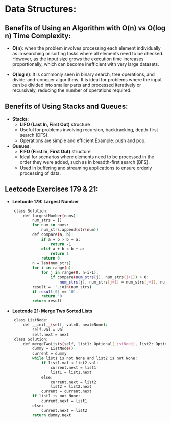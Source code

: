 
# Data Structures:

## Benefits of Using an Algorithm with O(n) vs O(log n) Time Complexity:

- **O(n)**: when the problem involves processing each element individually as in searching or sorting tasks where all elements need to be checked. However, as the input size grows the execution time increases proportionally, which can become inefficient with very large datasets.

- **O(log n)**: It is commonly seen in binary search, tree operations, and divide-and-conquer algorithms. It is ideal for problems where the input can be divided into smaller parts and processed iteratively or recursively, reducing the number of operations required.

## Benefits of Using Stacks and Queues:

- **Stacks**:
    - **LIFO (Last In, First Out)** structure
    - Useful for problems involving recursion, backtracking, depth-first search (DFS).
    - Operations are simple and efficient Example: push and pop.
- **Queues**:
    - **FIFO (First In, First Out)** structure
    - Ideal for scenarios where elements need to be processed in the order they were added, such as in breadth-first search (BFS).
    - Used in buffering and streaming applications to ensure orderly processing of data.

## Leetcode Exercises 179 & 21:

- **Leetcode 179: Largest Number**

```bash
    class Solution:
        def largestNumber(nums):
            num_strs = []
            for num in nums:
                num_strs.append(str(num))
            def compare(a, b):
                if a + b > b + a:
                    return -1 
                elif a + b < b + a:
                    return 1   
                return 0
            n = len(num_strs)
            for i in range(n):
                for j in range(0, n-i-1):
                    if compare(num_strs[j], num_strs[j+1]) > 0:
                        num_strs[j], num_strs[j+1] = num_strs[j+1], num_strs[j]  
            result = ''.join(num_strs)
            if result[0] == '0':
                return '0'
            return result
```

- **Leetcode 21: Merge Two Sorted Lists**
  
```bash
    class ListNode:
        def __init__(self, val=0, next=None):
            self.val = val
            self.next = next
    class Solution:
        def mergeTwoLists(self, list1: Optional[ListNode], list2: Optional[ListNode]) -> Optional[ListNode]:
            dummy = ListNode()
            current = dummy
            while list1 is not None and list2 is not None:
                if list1.val < list2.val:
                    current.next = list1
                    list1 = list1.next
                else:
                    current.next = list2
                    list2 = list2.next
                current = current.next
            if list1 is not None:
                current.next = list1
            else:
                current.next = list2
            return dummy.next
```
